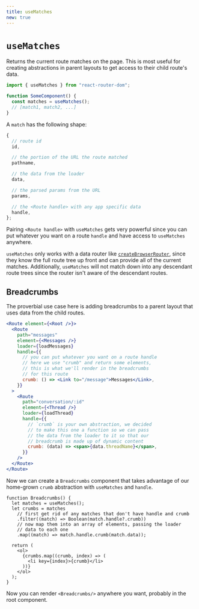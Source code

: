 ```yaml
---
title: useMatches
new: true
---
```


# `useMatches`

Returns the current route matches on the page. This is most useful for creating abstractions in parent layouts to get access to their child route's data.

```js
import { useMatches } from "react-router-dom";

function SomeComponent() {
  const matches = useMatches();
  // [match1, match2, ...]
}
```

A `match` has the following shape:

```js
{
  // route id
  id,

  // the portion of the URL the route matched
  pathname,

  // the data from the loader
  data,

  // the parsed params from the URL
  params,

  // the <Route handle> with any app specific data
  handle,
};
```

Pairing `<Route handle>` with `useMatches` gets very powerful since you can put whatever you want on a route `handle` and have access to `useMatches` anywhere.

<docs-warning>`useMatches` only works with a data router like [`createBrowserRouter`][createbrowserrouter], since they know the full route tree up front and can provide all of the current matches. Additionally, `useMatches` will not match down into any descendant route trees since the router isn't aware of the descendant routes.</docs-warning>

## Breadcrumbs

The proverbial use case here is adding breadcrumbs to a parent layout that uses data from the child routes.

```jsx filename=app.jsx
<Route element={<Root />}>
  <Route
    path="messages"
    element={<Messages />}
    loader={loadMessages}
    handle={{
      // you can put whatever you want on a route handle
      // here we use "crumb" and return some elements,
      // this is what we'll render in the breadcrumbs
      // for this route
      crumb: () => <Link to="/message">Messages</Link>,
    }}
  >
    <Route
      path="conversation/:id"
      element={<Thread />}
      loader={loadThread}
      handle={{
        // `crumb` is your own abstraction, we decided
        // to make this one a function so we can pass
        // the data from the loader to it so that our
        // breadcrumb is made up of dynamic content
        crumb: (data) => <span>{data.threadName}</span>,
      }}
    />
  </Route>
</Route>
```

Now we can create a `Breadcrumbs` component that takes advantage of our home-grown `crumb` abstraction with `useMatches` and `handle`.

```tsx filename=components/breadcrumbs.jsx
function Breadcrumbs() {
  let matches = useMatches();
  let crumbs = matches
    // first get rid of any matches that don't have handle and crumb
    .filter((match) => Boolean(match.handle?.crumb))
    // now map them into an array of elements, passing the loader
    // data to each one
    .map((match) => match.handle.crumb(match.data));

  return (
    <ol>
      {crumbs.map((crumb, index) => (
        <li key={index}>{crumb}</li>
      ))}
    </ol>
  );
}
```

Now you can render `<Breadcrumbs/>` anywhere you want, probably in the root component.

[createbrowserrouter]: ../routers/create-browser-router.md
